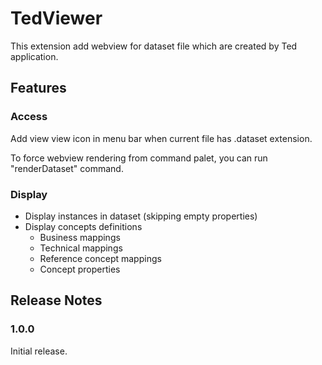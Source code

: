 # TedViewer

This extension add webview for dataset file which are created by Ted application.

## Features

### Access

Add view view icon in menu bar when current file has .dataset extension.

To force webview rendering from command palet, you can run "renderDataset" command.

### Display

* Display instances in dataset (skipping empty properties)
* Display concepts definitions
  * Business mappings
  * Technical mappings
  * Reference concept mappings
  * Concept properties

## Release Notes

### 1.0.0

Initial release.
